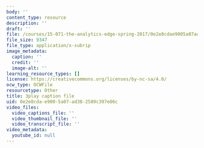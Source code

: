 ```yaml
---
body: ''
content_type: resource
description: ''
draft: ''
file: /courses/15-071-the-analytics-edge-spring-2017/0e2e8cdae9005a07ad382589c397e06c_pj_Ro7sFpUE.vtt
file_size: 9347
file_type: application/x-subrip
image_metadata:
  caption: ''
  credit: ''
  image-alt: ''
learning_resource_types: []
license: https://creativecommons.org/licenses/by-nc-sa/4.0/
ocw_type: OCWFile
resourcetype: Other
title: 3play caption file
uid: 0e2e8cda-e900-5a07-ad38-2589c397e06c
video_files:
  video_captions_file: ''
  video_thumbnail_file: ''
  video_transcript_file: ''
video_metadata:
  youtube_id: null
---
```

